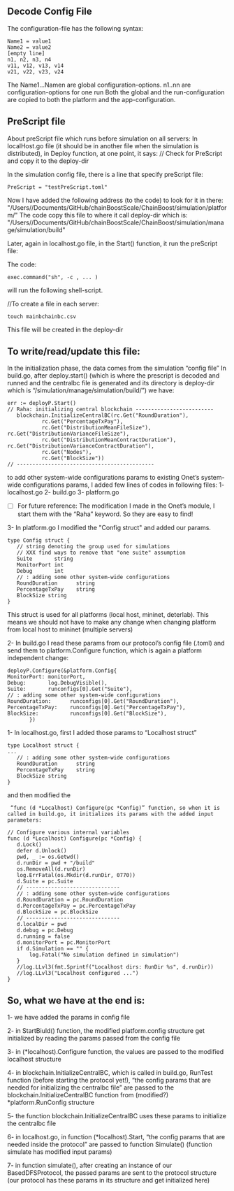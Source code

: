 Decode Config File
--------------------

 The configuration-file has the following syntax:
 ```
 Name1 = value1
 Name2 = value2
 [empty line]
 n1, n2, n3, n4
 v11, v12, v13, v14
 v21, v22, v23, v24
```
 The Name1...Namen are global configuration-options.
 n1..nn are configuration-options for one run
 Both the global and the run-configuration are copied to both
 the platform and the app-configuration.

## PreScript file ##

About preScript file which runs before simulation on all servers:
In localHost.go file (it should be in another file when the simulation is distributed), in Deploy function, at one point, it says:
// Check for PreScript and copy it to the deploy-dir

In the simulation config file, there is a line that specify preScript file:
```
PreScript = "testPreScript.toml"
```

Now I have added the following address (to the code) to look for it in there: "/Users//Documents/GitHub/chainBoostScale/ChainBoost/simulation/platform/"
The code copy this file to where it call deploy-dir which is: "/Users//Documents/GitHub/chainBoostScale/ChainBoost/simulation/manage/simulation/build"

Later, again in localhost.go file, in the Start() function, it run the preScript file:
 
The code:
```
exec.command("sh", -c , ... ) 
```
will run the following shell-script.

//To create a file in each server: 

```
touch mainbchainbc.csv
```


This file will be created in the deploy-dir

To write/read/update this file:
------------------------------
In the initialization phase, the data comes from the simulation “config file”
In build.go, after deploy.start() (which is where the prescript is decoded and runned and the centralbc file is generated and its directory is deploy-dir which is “/simulation/manage/simulation/build/”) we have:
```
err := deployP.Start()
// Raha: initializing central blockchain -------------------------
   blockchain.InitializeCentralBC(rc.Get("RoundDuration"),
           rc.Get("PercentageTxPay"),
           rc.Get("DistributionMeanFileSize"), rc.Get("DistributionVarianceFileSize"),
           rc.Get("DistributionMeanContractDuration"), rc.Get("DistributionVarianceContractDuration"),
           rc.Get("Nodes"),
           rc.Get("BlockSize"))
// --------------------------------------------
```
to add other system-wide configurations params to existing Onet’s system-wide configurations params, I added few lines of codes in following files:
1- localhost.go
2- build.go
3- platform.go

- [ ] For future reference: The modification I made in the Onet’s module, I start them with the “Raha” keyword. So they are easy to find!

3- In platform.go I modified the  "Config struct" and added our params.
```
type Config struct {
   // string denoting the group used for simulations
   // XXX find ways to remove that "one suite" assumption
   Suite       string
   MonitorPort int
   Debug       int
   // : adding some other system-wide configurations
   RoundDuration      string
   PercentageTxPay    string
   BlockSize string
}
```

This struct is used for all platforms (local host, mininet, deterlab). This means we should not have to make any change when changing platform from local host to mininet (multiple servers)

2- In build.go I read these params from our protocol’s config file (.toml) and send them to platform.Configure function, which is again a platform independent change:


```
deployP.Configure(&platform.Config{
MonitorPort: monitorPort,
Debug:       log.DebugVisible(),
Suite:       runconfigs[0].Get("Suite"),
// : adding some other system-wide configurations
RoundDuration:      runconfigs[0].Get("RoundDuration"),
PercentageTxPay:    runconfigs[0].Get("PercentageTxPay"),
BlockSize:          runconfigs[0].Get("BlockSize"),
       })
```


1- In localhost.go, first I added those params to “Localhost struct” 
```
type Localhost struct {
...
   // : adding some other system-wide configurations
   RoundDuration      string
   PercentageTxPay    string
   BlockSize string
}
```


and then modified the
```
 “func (d *Localhost) Configure(pc *Config)” function, so when it is called in build.go, it initializes its params with the added input parameters:

// Configure various internal variables
func (d *Localhost) Configure(pc *Config) {
   d.Lock()
   defer d.Unlock()
   pwd, _ := os.Getwd()
   d.runDir = pwd + "/build"
   os.RemoveAll(d.runDir)
   log.ErrFatal(os.Mkdir(d.runDir, 0770))
   d.Suite = pc.Suite
   // ------------------------------
   // : adding some other system-wide configurations
   d.RoundDuration = pc.RoundDuration
   d.PercentageTxPay = pc.PercentageTxPay
   d.BlockSize = pc.BlockSize
   // ------------------------------
   d.localDir = pwd
   d.debug = pc.Debug
   d.running = false
   d.monitorPort = pc.MonitorPort
   if d.Simulation == "" {
       log.Fatal("No simulation defined in simulation")
   }
   //log.LLvl3(fmt.Sprintf("Localhost dirs: RunDir %s", d.runDir))
   //log.LLvl3("Localhost configured ...")
}
```
So, what we have at the end is:
-------------------------------------------
1- we have added the params in config file

2- in StartBiuld() function, the modified platform.config structure get initialized by reading the params passed from the config file

3- in (*localhost).Configure function, the values are passed to the modified localhost structure

4- in blockchain.InitializeCentralBC, which is called in build.go, RunTest function (before starting the protocol yet!), “the config params that are needed for initializing the centralbc file” are passed to the blockchain.InitializeCentralBC function from (modified?) *platform.RunConfig structure

5- the function blockchain.InitializeCentralBC uses these params to initialize the centralbc file

6- in localhost.go, in function (*localhost).Start, “the config params that are needed inside the protocol” are passed to function Simulate() (function simulate has modified input params)

7- in function simulate(), after creating an instance of our BasedDFSProtocol, the passed params are sent to the protocol structure (our protocol has these params in its structure and get initialized here) 
